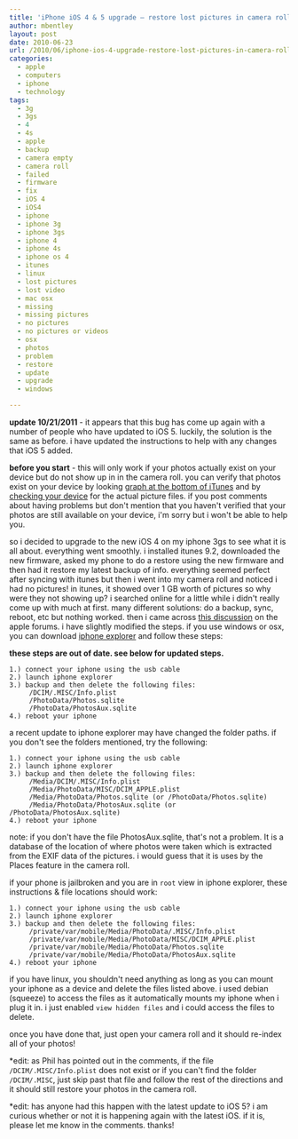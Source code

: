 ```yaml
---
title: 'iPhone iOS 4 & 5 upgrade – restore lost pictures in camera roll'
author: mbentley
layout: post
date: 2010-06-23
url: /2010/06/iphone-ios-4-upgrade-restore-lost-pictures-in-camera-roll/
categories:
  - apple
  - computers
  - iphone
  - technology
tags:
  - 3g
  - 3gs
  - 4
  - 4s
  - apple
  - backup
  - camera empty
  - camera roll
  - failed
  - firmware
  - fix
  - iOS 4
  - iOS4
  - iphone
  - iphone 3g
  - iphone 3gs
  - iphone 4
  - iphone 4s
  - iphone os 4
  - itunes
  - linux
  - lost pictures
  - lost video
  - mac osx
  - missing
  - missing pictures
  - no pictures
  - no pictures or videos
  - osx
  - photos
  - problem
  - restore
  - update
  - upgrade
  - windows

---
```

**update 10/21/2011** - it appears that this bug has come up again with a number of people who have updated to iOS 5. luckily, the solution is the same as before. i have updated the instructions to help with any changes that iOS 5 added.

**before you start** - this will only work if your photos actually exist on your device but do not show up in in the camera roll. you can verify that photos exist on your device by looking [graph at the bottom of iTunes](/wp-content/uploads/2010/06/iTunes_graph.png) and by [checking your device][1] for the actual picture files. if you post comments about having problems but don't mention that you haven't verified that your photos are still available on your device, i'm sorry but i won't be able to help you.

so i decided to upgrade to the new iOS 4 on my iphone 3gs to see what it is all about. everything went smoothly. i installed itunes 9.2, downloaded the new firmware, asked my phone to do a restore using the new firmware and then had it restore my latest backup of info. everything seemed perfect after syncing with itunes but then i went into my camera roll and noticed i had no pictures! in itunes, it showed over 1 GB worth of pictures so why were they not showing up? i searched online for a little while i didn't really come up with much at first. many different solutions: do a backup, sync, reboot, etc but nothing worked. then i came across [this discussion][2] on the apple forums. i have slightly modified the steps. if you use windows or osx, you can download [iphone explorer][3] and follow these steps:

**these steps are out of date.  see below for updated steps.**
```
1.) connect your iphone using the usb cable
2.) launch iphone explorer
3.) backup and then delete the following files:
     /DCIM/.MISC/Info.plist
     /PhotoData/Photos.sqlite
     /PhotoData/PhotosAux.sqlite
4.) reboot your iphone
```

a recent update to iphone explorer may have changed the folder paths. if you don't see the folders mentioned, try the following:
```
1.) connect your iphone using the usb cable
2.) launch iphone explorer
3.) backup and then delete the following files:
     /Media/DCIM/.MISC/Info.plist
     /Media/PhotoData/MISC/DCIM_APPLE.plist
     /Media/PhotoData/Photos.sqlite (or /PhotoData/Photos.sqlite)
     /Media/PhotoData/PhotosAux.sqlite (or /PhotoData/PhotosAux.sqlite)
4.) reboot your iphone
```

note: if you don't have the file PhotosAux.sqlite, that's not a problem. It is a database of the location of where photos were taken which is extracted from the EXIF data of the pictures. i would guess that it is uses by the Places feature in the camera roll.

if your phone is jailbroken and you are in `root` view in iphone explorer, these instructions & file locations should work:
```
1.) connect your iphone using the usb cable
2.) launch iphone explorer
3.) backup and then delete the following files:
     /private/var/mobile/Media/PhotoData/.MISC/Info.plist
     /private/var/mobile/Media/PhotoData/MISC/DCIM_APPLE.plist
     /private/var/mobile/Media/PhotoData/Photos.sqlite
     /private/var/mobile/Media/PhotoData/PhotosAux.sqlite
4.) reboot your iphone
```

if you have linux, you shouldn't need anything as long as you can mount your iphone as a device and delete the files listed above. i used debian (squeeze) to access the files as it automatically mounts my iphone when i plug it in. i just enabled `view hidden files` and i could access the files to delete.

once you have done that, just open your camera roll and it should re-index all of your photos!

\*edit: as Phil has pointed out in the comments, if the file `/DCIM/.MISC/Info.plist` does not exist or if you can't find the folder `/DCIM/.MISC`, just skip past that file and follow the rest of the directions and it should still restore your photos in the camera roll.

*edit: has anyone had this happen with the latest update to iOS 5? i am curious whether or not it is happening again with the latest iOS. if it is, please let me know in the comments. thanks!

 [1]: /2010/06/iphone-ios-4-upgrade-restore-lost-pictures-in-camera-roll/comment-page-6/#comment-5513
 [2]: http://discussions.info.apple.com/thread.jspa?messageID=11734450
 [3]: http://www.macroplant.com/iphoneexplorer/
